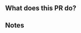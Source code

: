 <!-- Please write a brief description on why you want this merged -->
## What does this PR do?

<!-- Any other relevant notes related to this PR -->
## Notes
